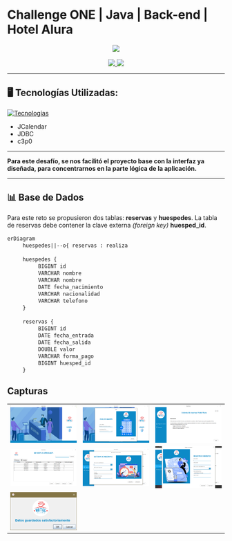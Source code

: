 # Challenge ONE | Java | Back-end | Hotel Alura

<p align="center" >
     <img width="300" src="https://user-images.githubusercontent.com/91544872/189419040-c093db78-c970-4960-8aca-ffcc11f7ffaf.png">
</p>
<p align="center">
     <a href="https://www.linkedin.com/company/oracle/">
          <img src="https://img.shields.io/badge/linkedin:-🧡 Oracle-C74634?style=for-the-badge&logo=linkedin"/>
     </a>
     <a href="https://www.linkedin.com/company/alura-latam/mycompany/">
          <img src="https://img.shields.io/badge/linkedin:-💙 Alura Latam-061E3C?style=for-the-badge&logo=linkedin"/>
     </a>
</p>

---
## 🖥️ Tecnologías Utilizadas:

[![Tecnologías](https://skillicons.dev/icons?i=java,eclipse,mysql&theme=dark)](https://skillicons.dev)

- JCalendar
- JDBC
- c3p0

---

**Para este desafío, se nos facilitó el proyecto base con la interfaz ya diseñada, para concentrarnos en la parte lógica de la aplicación.**

---
## 📊 Base de Dados
Para este reto se propusieron dos tablas: **reservas** y **huespedes**. La tabla de reservas debe contener la clave externa *(foreign key)* **huesped_id**.

```mermaid
erDiagram
     huespedes||--o{ reservas : realiza

     huespedes {
          BIGINT id
          VARCHAR nombre
          VARCHAR nombre
          DATE fecha_nacimiento
          VARCHAR nacionalidad
          VARCHAR telefono
     }

     reservas {
          BIGINT id
          DATE fecha_entrada
          DATE fecha_salida
          DOUBLE valor
          VARCHAR forma_pago
          BIGINT huesped_id
     }

```

## Capturas

||||
|-|-|-|
|![](gui-screenshots/gui-menu-principal.png)|![](gui-screenshots/gui-login.png)|![](gui-screenshots/gui-menu-usuario.png)|
|![](gui-screenshots/gui-busqueda.png)|![](gui-screenshots/gui-reservas-view.png)|![](gui-screenshots/gui-registro-huesped.png)|
|![](gui-screenshots/gui-exito.png)|
